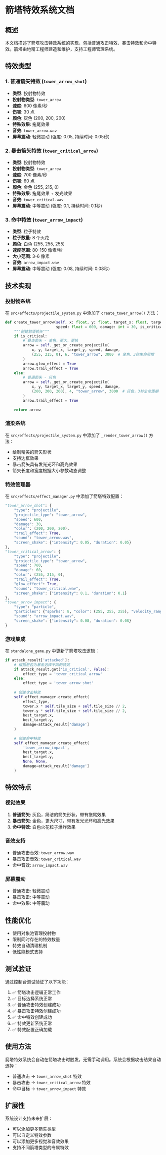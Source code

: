 # 箭塔特效系统文档

## 概述

本文档描述了箭塔攻击特效系统的实现，包括普通攻击特效、暴击特效和命中特效。箭塔由地精工程师建造和维护，支持工程师管理系统。

## 特效类型

### 1. 普通箭矢特效 (`tower_arrow_shot`)

- **类型**: 投射物特效
- **投射物类型**: `tower_arrow`
- **速度**: 600 像素/秒
- **伤害**: 30 点
- **颜色**: 灰色 (200, 200, 200)
- **特殊效果**: 拖尾效果
- **音效**: `tower_arrow.wav`
- **屏幕震动**: 轻微震动 (强度: 0.05, 持续时间: 0.05秒)

### 2. 暴击箭矢特效 (`tower_critical_arrow`)

- **类型**: 投射物特效
- **投射物类型**: `tower_arrow`
- **速度**: 700 像素/秒
- **伤害**: 60 点
- **颜色**: 金色 (255, 215, 0)
- **特殊效果**: 拖尾效果 + 发光效果
- **音效**: `tower_critical.wav`
- **屏幕震动**: 中等震动 (强度: 0.1, 持续时间: 0.1秒)

### 3. 命中特效 (`tower_arrow_impact`)

- **类型**: 粒子特效
- **粒子数量**: 8 个火花
- **颜色**: 白色 (255, 255, 255)
- **速度范围**: 80-150 像素/秒
- **大小范围**: 3-6 像素
- **音效**: `arrow_impact.wav`
- **屏幕震动**: 中等震动 (强度: 0.08, 持续时间: 0.08秒)

## 技术实现

### 投射物系统

在 `src/effects/projectile_system.py` 中添加了 `create_tower_arrow()` 方法：

```python
def create_tower_arrow(self, x: float, y: float, target_x: float, target_y: float,
                       speed: float = 600, damage: int = 30, is_critical: bool = False) -> Projectile:
    """创建箭塔箭矢"""
    if is_critical:
        # 暴击箭矢 - 金色，更大，更快
        arrow = self._get_or_create_projectile(
            x, y, target_x, target_y, speed, damage,
            (255, 215, 0), 6, "tower_arrow", 3000  # 金色，3秒生命周期
        )
        arrow.glow_effect = True
        arrow.trail_effect = True
    else:
        # 普通箭矢 - 灰色
        arrow = self._get_or_create_projectile(
            x, y, target_x, target_y, speed, damage,
            (200, 200, 200), 4, "tower_arrow", 3000  # 灰色，3秒生命周期
        )
        arrow.trail_effect = True
    
    return arrow
```

### 渲染系统

在 `src/effects/projectile_system.py` 中添加了 `_render_tower_arrow()` 方法：

- 绘制精美的箭矢形状
- 支持边框效果
- 暴击箭矢具有发光光环和高光效果
- 箭矢长度和宽度根据大小参数动态调整

### 特效管理器

在 `src/effects/effect_manager.py` 中添加了箭塔特效配置：

```python
"tower_arrow_shot": {
    "type": "projectile",
    "projectile_type": "tower_arrow",
    "speed": 600,
    "damage": 30,
    "color": (200, 200, 200),
    "trail_effect": True,
    "sound": "tower_arrow.wav",
    "screen_shake": {"intensity": 0.05, "duration": 0.05}
},
"tower_critical_arrow": {
    "type": "projectile",
    "projectile_type": "tower_arrow",
    "speed": 700,
    "damage": 60,
    "color": (255, 215, 0),
    "trail_effect": True,
    "glow_effect": True,
    "sound": "tower_critical.wav",
    "screen_shake": {"intensity": 0.1, "duration": 0.1}
},
"tower_arrow_impact": {
    "type": "particle",
    "particles": {"sparks": 8, "color": (255, 255, 255), "velocity_range": (80, 150), "size_range": (3, 6)},
    "sound": "arrow_impact.wav",
    "screen_shake": {"intensity": 0.08, "duration": 0.08}
}
```

### 游戏集成

在 `standalone_game.py` 中更新了箭塔攻击逻辑：

```python
if attack_result['attacked']:
    # 根据是否为暴击选择不同的特效
    if attack_result.get('is_critical', False):
        effect_type = 'tower_critical_arrow'
    else:
        effect_type = 'tower_arrow_shot'
    
    # 创建攻击特效
    self.effect_manager.create_effect(
        effect_type,
        tower.x * self.tile_size + self.tile_size // 2,
        tower.y * self.tile_size + self.tile_size // 2,
        best_target.x,
        best_target.y,
        damage=attack_result['damage']
    )
    
    # 创建命中特效
    self.effect_manager.create_effect(
        'tower_arrow_impact',
        best_target.x,
        best_target.y,
        None, None,
        damage=attack_result['damage']
    )
```

## 特效特点

### 视觉效果

1. **普通箭矢**: 灰色，简洁的箭矢形状，带有拖尾效果
2. **暴击箭矢**: 金色，更大尺寸，带有发光光环和高光效果
3. **命中特效**: 白色火花粒子爆炸效果

### 音效支持

- 普通攻击音效: `tower_arrow.wav`
- 暴击攻击音效: `tower_critical.wav`
- 命中音效: `arrow_impact.wav`

### 屏幕震动

- 普通攻击: 轻微震动
- 暴击攻击: 中等震动
- 命中效果: 中等震动

## 性能优化

- 使用对象池管理投射物
- 限制同时存在的特效数量
- 特效自动清理机制
- 低性能模式支持

## 测试验证

通过控制台测试验证了以下功能：

1. ✅ 箭塔攻击逻辑正常工作
2. ✅ 目标选择系统正常
3. ✅ 普通攻击特效创建成功
4. ✅ 暴击攻击特效创建成功
5. ✅ 命中特效创建成功
6. ✅ 特效更新系统正常
7. ✅ 特效配置正确加载

## 使用方法

箭塔特效系统会自动在箭塔攻击时触发，无需手动调用。系统会根据攻击结果自动选择：

- 普通攻击 → `tower_arrow_shot` 特效
- 暴击攻击 → `tower_critical_arrow` 特效
- 命中目标 → `tower_arrow_impact` 特效

## 扩展性

系统设计支持未来扩展：

- 可以添加更多箭矢类型
- 可以自定义特效参数
- 可以添加更多视觉和音效效果
- 支持不同箭塔类型的专属特效
